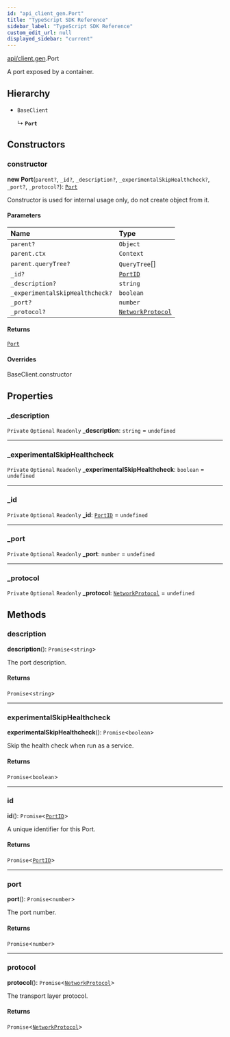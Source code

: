 ```yaml
---
id: "api_client_gen.Port"
title: "TypeScript SDK Reference"
sidebar_label: "TypeScript SDK Reference"
custom_edit_url: null
displayed_sidebar: "current"
---
```


[api/client.gen](../modules/api_client_gen.md).Port

A port exposed by a container.

## Hierarchy

- `BaseClient`

  ↳ **`Port`**

## Constructors

### constructor

**new Port**(`parent?`, `_id?`, `_description?`, `_experimentalSkipHealthcheck?`, `_port?`, `_protocol?`): [`Port`](api_client_gen.Port.md)

Constructor is used for internal usage only, do not create object from it.

#### Parameters

| Name | Type |
| :------ | :------ |
| `parent?` | `Object` |
| `parent.ctx` | `Context` |
| `parent.queryTree?` | `QueryTree`[] |
| `_id?` | [`PortID`](../modules/api_client_gen.md#portid) |
| `_description?` | `string` |
| `_experimentalSkipHealthcheck?` | `boolean` |
| `_port?` | `number` |
| `_protocol?` | [`NetworkProtocol`](../enums/api_client_gen.NetworkProtocol.md) |

#### Returns

[`Port`](api_client_gen.Port.md)

#### Overrides

BaseClient.constructor

## Properties

### \_description

 `Private` `Optional` `Readonly` **\_description**: `string` = `undefined`

___

### \_experimentalSkipHealthcheck

 `Private` `Optional` `Readonly` **\_experimentalSkipHealthcheck**: `boolean` = `undefined`

___

### \_id

 `Private` `Optional` `Readonly` **\_id**: [`PortID`](../modules/api_client_gen.md#portid) = `undefined`

___

### \_port

 `Private` `Optional` `Readonly` **\_port**: `number` = `undefined`

___

### \_protocol

 `Private` `Optional` `Readonly` **\_protocol**: [`NetworkProtocol`](../enums/api_client_gen.NetworkProtocol.md) = `undefined`

## Methods

### description

**description**(): `Promise`\<`string`\>

The port description.

#### Returns

`Promise`\<`string`\>

___

### experimentalSkipHealthcheck

**experimentalSkipHealthcheck**(): `Promise`\<`boolean`\>

Skip the health check when run as a service.

#### Returns

`Promise`\<`boolean`\>

___

### id

**id**(): `Promise`\<[`PortID`](../modules/api_client_gen.md#portid)\>

A unique identifier for this Port.

#### Returns

`Promise`\<[`PortID`](../modules/api_client_gen.md#portid)\>

___

### port

**port**(): `Promise`\<`number`\>

The port number.

#### Returns

`Promise`\<`number`\>

___

### protocol

**protocol**(): `Promise`\<[`NetworkProtocol`](../enums/api_client_gen.NetworkProtocol.md)\>

The transport layer protocol.

#### Returns

`Promise`\<[`NetworkProtocol`](../enums/api_client_gen.NetworkProtocol.md)\>
